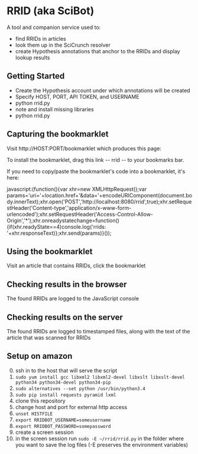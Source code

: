 # RRID (aka SciBot)

A tool and companion service used to:

* find RRIDs in articles 
* look them up in the SciCrunch resolver
* create Hypothesis annotations that anchor to the RRIDs and display lookup results

## Getting Started

* Create the Hypothesis account under which annotations will be created
* Specify HOST, PORT, API TOKEN, and USERNAME
* python rrid.py
* note and install missing libraries
* python rrid.py

## Capturing the bookmarklet

Visit http://HOST:PORT/bookmarklet which produces this page:

  To install the bookmarklet, drag this link -- rrid -- to your bookmarks bar.

  If you need to copy/paste the bookmarklet's code into a bookmarklet, it's here:

  javascript:(function(){var xhr=new XMLHttpRequest();var params='uri='+location.href+'&data='+encodeURIComponent(document.body.innerText);xhr.open('POST','http://localhost:8080/rrid',true);xhr.setRequestHeader('Content-type','application/x-www-form-urlencoded');xhr.setRequestHeader('Access-Control-Allow-Origin','*');xhr.onreadystatechange=function(){if(xhr.readyState==4)console.log('rrids: '+xhr.responseText)};xhr.send(params)}());

## Using the bookmarklet

Visit an article that contains RRIDs, click the bookmarklet

## Checking results in the browser

The found RRIDs are logged to the JavaScript console

## Checking results on the server

The found RRIDs are logged to timestamped files, along with the text of the article that was scanned for RRIDs

## Setup on amazon

0. ssh in to the host that will serve the script
1. `sudo yum install gcc libxml2 libxml2-devel libxslt libxslt-devel python34 python34-devel python34-pip`
2. `sudo alternatives --set python /usr/bin/python3.4`
3. `sudo pip install requests pyramid lxml`
4. clone this repository
5. change host and port for external http access
6. `unset HISTFILE`
7. `export RRIDBOT_USERNAME=someusername`
8. `export RRIDBOT_PASSWORD=somepassword`
9. create a screen session
10. in the screen session run `sudo -E ~/rrid/rrid.py` in the folder where you want to save the log files (-E preserves the environment variables)
